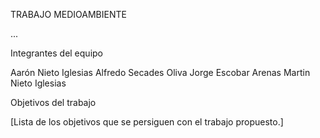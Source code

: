TRABAJO MEDIOAMBIENTE

...

Integrantes del equipo

Aarón Nieto Iglesias
Alfredo Secades Oliva
Jorge Escobar Arenas
Martin Nieto Iglesias

Objetivos del trabajo

[Lista de los objetivos que se persiguen con el trabajo propuesto.]

